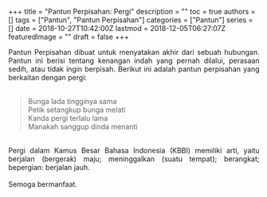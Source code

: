 +++
title = "Pantun Perpisahan: Pergi"
description = ""
toc = true
authors = []
tags = ["Pantun", "Pantun Perpisahan"]
categories = ["Pantun"]
series = []
date = 2018-10-27T10:42:00Z
lastmod = 2018-12-05T06:27:07Z
featuredImage = ""
draft = false
+++

<div style="text-align: justify;">Pantun Perpisahan dibuat untuk menyatakan akhir dari sebuah hubungan. Pantun ini berisi tentang kenangan indah yang pernah dilalui, perasaan sedih, atau tidak ingin berpisah. Berikut ini adalah pantun perpisahan yang berkaitan dengan pergi:<br /><br />
<blockquote class="tr_bq">Bunga lada tingginya sama<br />Petik setangkup bunga melati<br />Kanda pergi terlalu lama<br />Manakah sanggup dinda menanti</blockquote><br />
Pergi dalam Kamus Besar Bahasa Indonesia (KBBI) memiliki arti, yaitu berjalan (bergerak) maju; meninggalkan (suatu tempat); berangkat; bepergian: berjalan jauh.<br /><br />
Semoga bermanfaat.</div>
